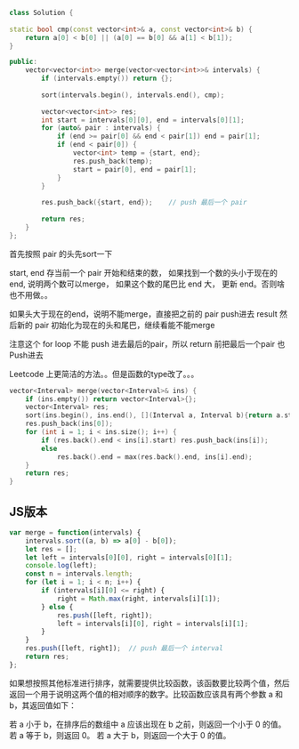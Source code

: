 ```cpp
class Solution {
    
static bool cmp(const vector<int>& a, const vector<int>& b) {
    return a[0] < b[0] || (a[0] == b[0] && a[1] < b[1]);
}

public:
    vector<vector<int>> merge(vector<vector<int>>& intervals) {
        if (intervals.empty()) return {};
        
        sort(intervals.begin(), intervals.end(), cmp);
        
        vector<vector<int>> res;
        int start = intervals[0][0], end = intervals[0][1];
        for (auto& pair : intervals) {
            if (end >= pair[0] && end < pair[1]) end = pair[1];
            if (end < pair[0]) {
                vector<int> temp = {start, end};
                res.push_back(temp);
                start = pair[0], end = pair[1];
            }
        }
        
        res.push_back({start, end});    // push 最后一个 pair
        
        return res;
    }
};
```

首先按照 pair 的头先sort一下

start, end 存当前一个 pair 开始和结束的数，
如果找到一个数的头小于现在的end, 说明两个数可以merge，
如果这个数的尾巴比 end 大， 更新 end。否则啥也不用做。。

如果头大于现在的end，说明不能merge，直接把之前的 pair push进去 result
然后新的 pair 初始化为现在的头和尾巴，继续看能不能merge

注意这个 for loop 不能 push 进去最后的pair，所以 return 前把最后一个pair 也Push进去





Leetcode 上更简洁的方法。。但是函数的type改了。。。
```cpp
vector<Interval> merge(vector<Interval>& ins) {
    if (ins.empty()) return vector<Interval>{};
    vector<Interval> res;
    sort(ins.begin(), ins.end(), [](Interval a, Interval b){return a.start < b.start;});
    res.push_back(ins[0]);
    for (int i = 1; i < ins.size(); i++) {
        if (res.back().end < ins[i].start) res.push_back(ins[i]);
        else
            res.back().end = max(res.back().end, ins[i].end);
    }
    return res;
}
```


## JS版本

```js
var merge = function(intervals) {
    intervals.sort((a, b) => a[0] - b[0]);
    let res = [];
    let left = intervals[0][0], right = intervals[0][1];
    console.log(left);
    const n = intervals.length;
    for (let i = 1; i < n; i++) {
        if (intervals[i][0] <= right) {
            right = Math.max(right, intervals[i][1]);
        } else {
            res.push([left, right]);
            left = intervals[i][0], right = intervals[i][1];
        }
    }
    res.push([left, right]);  // push 最后一个 interval
    return res;
};
```

如果想按照其他标准进行排序，就需要提供比较函数，该函数要比较两个值，然后返回一个用于说明这两个值的相对顺序的数字。比较函数应该具有两个参数 a 和 b，其返回值如下：

若 a 小于 b，在排序后的数组中 a 应该出现在 b 之前，则返回一个小于 0 的值。
若 a 等于 b，则返回 0。
若 a 大于 b，则返回一个大于 0 的值。